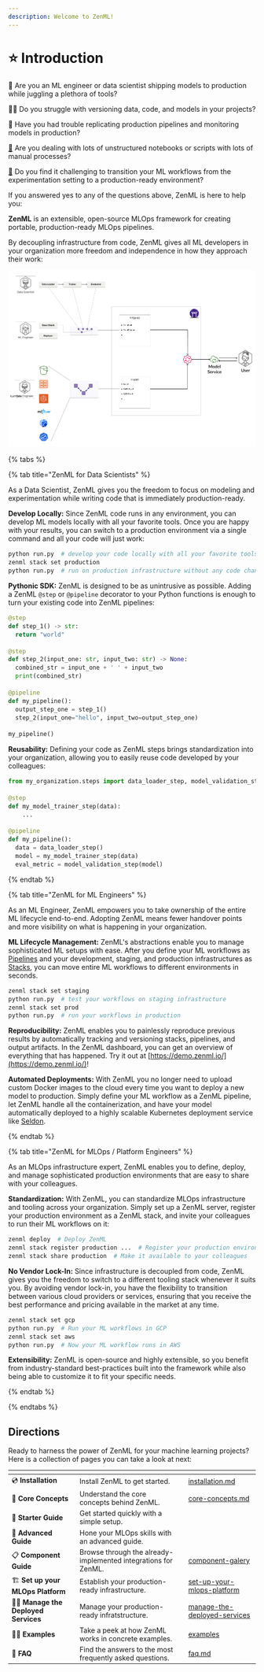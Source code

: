 ```yaml
---
description: Welcome to ZenML!
---
```


# ⭐ Introduction

🤹 Are you an ML engineer or data scientist shipping models to production while juggling a plethora of tools?

🤷‍♂️ Do you struggle with versioning data, code, and models in your projects?

👀 Have you had trouble replicating production pipelines and monitoring models in production?

[🙇](https://apps.timwhitlock.info/emoji/tables/unicode#emoji-modal) Are you dealing with lots of unstructured notebooks or scripts with lots of manual processes?

[🚧](https://apps.timwhitlock.info/emoji/tables/unicode#emoji-modal) Do you find it challenging to transition your ML workflows from the experimentation setting to a production-ready environment?

If you answered yes to any of the questions above, ZenML is here to help you:

**ZenML** is an extensible, open-source MLOps framework for creating portable, 
production-ready MLOps pipelines. 

By decoupling infrastructure from code, ZenML gives all ML developers in your 
organization more freedom and independence in how they approach their work:

![ZenML Overview](.gitbook/assets/intro_zenml_overview.png)

{% tabs %}

{% tab title="ZenML for Data Scientists" %}

As a Data Scientist, ZenML gives you the freedom to focus on modeling and
experimentation while writing code that is immediately production-ready.

**Develop Locally:** Since ZenML code runs in any environment, you can 
develop ML models locally with all your favorite tools. Once you are happy with 
your results, you can switch to a production environment via a single command 
and all your code will just work:

```bash
python run.py  # develop your code locally with all your favorite tools
zenml stack set production
python run.py  # run on production infrastructure without any code changes
```

**Pythonic SDK:** ZenML is designed to be as unintrusive as possible. Adding 
a ZenML `@step` or `@pipeline` decorator to your Python functions is enough to 
turn your existing code into ZenML pipelines:

```python
@step
def step_1() -> str:
  return "world"

@step
def step_2(input_one: str, input_two: str) -> None:
  combined_str = input_one + ' ' + input_two
  print(combined_str)

@pipeline
def my_pipeline():
  output_step_one = step_1()
  step_2(input_one="hello", input_two=output_step_one)

my_pipeline()
```

**Reusability:** Defining your code as ZenML steps brings standardization 
into your organization, allowing you to easily reuse code developed by your 
colleagues:

```python
from my_organization.steps import data_loader_step, model_validation_step

@step
def my_model_trainer_step(data):
    ...

@pipeline
def my_pipeline():
  data = data_loader_step()
  model = my_model_trainer_step(data)
  eval_metric = model_validation_step(model)
```
{% endtab %}

{% tab title="ZenML for ML Engineers" %}

As an ML Engineer, ZenML empowers you to take ownership of the entire ML 
lifecycle end-to-end. Adopting ZenML means fewer handover points and more 
visibility on what is happening in your organization.

**ML Lifecycle Management:** ZenML's abstractions enable you to manage
sophisticated ML setups with ease. After you define your ML workflows as 
[Pipelines](./getting-started/core-concepts.md#1-development) and your 
development, staging, and production infrastructures as 
[Stacks](./getting-started/core-concepts.md#2-execution), you can move 
entire ML workflows to different environments in seconds.

```bash
zenml stack set staging
python run.py  # test your workflows on staging infrastructure
zenml stack set prod
python run.py  # run your workflows in production
```

**Reproducibility:** ZenML enables you to painlessly reproduce previous results
by automatically tracking and versioning stacks, pipelines, and output 
artifacts. In the ZenML dashboard, you can get an overview of everything that 
has happened. Try it out at [https://demo.zenml.io/](https://demo.zenml.io/)!

**Automated Deployments:** With ZenML you no longer need to upload custom 
Docker images to the cloud every time you want to deploy a new model to 
production. Simply define your ML workflow as a ZenML pipeline, let ZenML 
handle all the containerization, and have your model automatically deployed to 
a highly scalable Kubernetes deployment service like 
[Seldon](./user-guide/component-galery/model-deployers/seldon.md).

{% endtab %}

{% tab title="ZenML for MLOps / Platform Engineers" %}

As an MLOps infrastructure expert, ZenML enables you to define, deploy, and 
manage sophisticated production environments that are easy to share with your 
colleagues.

**Standardization:** With ZenML, you can standardize MLOps infrastructure and 
tooling across your organization. Simply set up a ZenML server, register your 
production environment as a ZenML stack, and invite your colleagues to run 
their ML workflows on it:

```bash
zenml deploy  # Deploy ZenML
zenml stack register production ...  # Register your production environment
zenml stack share production  # Make it available to your colleagues
```

**No Vendor Lock-In:** Since infrastructure is decoupled from code, ZenML gives
you the freedom to switch to a different tooling stack whenever it suits you.
By avoiding vendor lock-in, you have the flexibility to transition between 
various cloud providers or services, ensuring that you receive the best 
performance and pricing available in the market at any time.

```bash
zenml stack set gcp
python run.py  # Run your ML workflows in GCP
zenml stack set aws
python run.py  # Now your ML workflow runs in AWS
```

**Extensibility:** ZenML is open-source and highly extensible, so you benefit 
from industry-standard best-practices built into the framework while also being 
able to customize it to fit your specific needs.

{% endtab %}

{% endtabs %}

## Directions

Ready to harness the power of ZenML for your machine learning projects? Here is a collection of pages you can take a look at next:

<table data-view="cards"><thead><tr><th></th><th></th><th></th><th data-hidden data-card-target data-type="content-ref"></th></tr></thead><tbody><tr><td><span data-gb-custom-inline data-tag="emoji" data-code="1f4bf">💿</span> <strong>Installation</strong></td><td>Install ZenML to get started.</td><td></td><td><a href="getting-started/installation.md">installation.md</a></td></tr><tr><td><span data-gb-custom-inline data-tag="emoji" data-code="1f9f1">🧱</span> <strong>Core Concepts</strong></td><td>Understand the core concepts behind ZenML.</td><td></td><td><a href="getting-started/core-concepts.md">core-concepts.md</a></td></tr><tr><td><span data-gb-custom-inline data-tag="emoji" data-code="1f423">🐣</span> <strong>Starter Guide</strong></td><td>Get started quickly with a simple setup.</td><td></td><td></td></tr><tr><td><span data-gb-custom-inline data-tag="emoji" data-code="1f414">🐔</span> <strong>Advanced Guide</strong></td><td>Hone your MLOps skills with an advanced guide.</td><td></td><td></td></tr><tr><td><span data-gb-custom-inline data-tag="emoji" data-code="1f4cb">📋</span> <strong>Component Guide</strong></td><td>Browse through the already-implemented integrations for ZenML.</td><td></td><td><a href="user-guide/component-galery/">component-galery</a></td></tr><tr><td><span data-gb-custom-inline data-tag="emoji" data-code="1f3d7">🏗</span> <strong>Set up your MLOps Platform</strong></td><td>Establish your production-ready infrastructure.</td><td></td><td><a href="platform-guide/set-up-your-mlops-platform/">set-up-your-mlops-platform</a></td></tr><tr><td><span data-gb-custom-inline data-tag="emoji" data-code="1f9d1-1f692">🧑🚒</span> <strong>Manage the Deployed Services</strong></td><td>Manage your production-ready infratstructure.</td><td></td><td><a href="platform-guide/manage-the-deployed-services/">manage-the-deployed-services</a></td></tr><tr><td><span data-gb-custom-inline data-tag="emoji" data-code="1f9d1-1f3eb">🧑🏫</span> <strong>Examples</strong></td><td>Take a peek at how ZenML works in concrete examples.</td><td></td><td><a href="learning/examples/">examples</a></td></tr><tr><td><span data-gb-custom-inline data-tag="emoji" data-code="1f64b">🙋</span> <strong>FAQ</strong></td><td>Find the answers to the most frequently asked questions.</td><td></td><td><a href="learning/faq.md">faq.md</a></td></tr></tbody></table>
